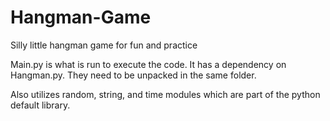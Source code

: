 # Hangman-Game
Silly little hangman game for fun and practice

Main.py is what is run to execute the code. It has a dependency on Hangman.py. They need to be unpacked in the same folder.

Also utilizes random, string, and time modules which are part of the python default library.
